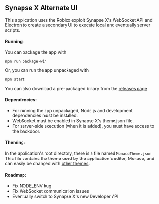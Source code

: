 ## Synapse X Alternate UI

This application uses the Roblox exploit Synapse X's WebSocket API and Electron to create a secondary UI to execute local and eventually server scripts.
#### Running:
You can package the app with
```
npm run package-win
```
Or, you can run the app unpackaged with
 ```
npm start
```
You can also download a pre-packaged binary from the [releases page](https://github.com/lingress/synapse-x-alternate-ui/releases/)
#### Dependencies:
* For running the app unpackaged, Node.js and development dependencies must be installed.
* WebSocket must be enabled in Synapse X's theme.json file.
* For server-side execution (when it is added), you must have access to the backdoor.
#### Theming:
In the application's root directory, there is a file named `MonacoTheme.json`
This file contains the theme used by the application's editor, Monaco, and can easily be changed with [other themes](https://github.com/brijeshb42/monaco-themes/tree/master/themes).

#### Roadmap:
* Fix NODE_ENV bug
* Fix WebSocket communication issues
* Eventually switch to Synapse X's new Developer API


